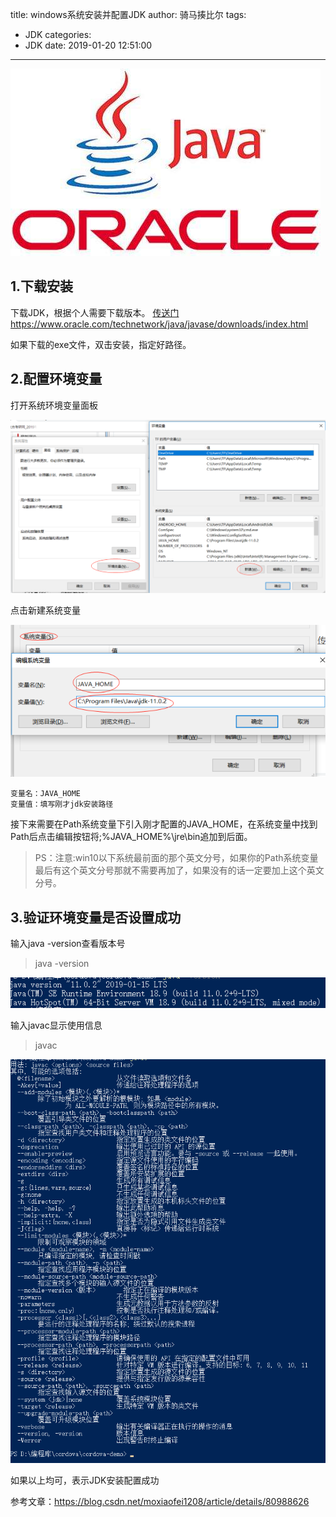 title: windows系统安装并配置JDK
author: 骑马揍比尔
tags:
  - JDK
categories:
  - JDK
date: 2019-01-20 12:51:00
---



![upload successful](/images/qmzbe-7.png)

## 1.下载安装
下载JDK，根据个人需要下载版本。
[传送门](https://www.oracle.com/technetwork/java/javase/downloads/index.html)https://www.oracle.com/technetwork/java/javase/downloads/index.html

如果下载的exe文件，双击安装，指定好路径。

<!--more-->

## 2.配置环境变量

打开系统环境变量面板

![upload successful](/images/qmzbe-1.png)

点击新建系统变量


![upload successful](/images/qmzbe-2.png)

```
变量名：JAVA_HOME
变量值：填写刚才jdk安装路径
```

接下来需要在Path系统变量下引入刚才配置的JAVA_HOME，在系统变量中找到Path后点击编辑按钮将;%JAVA_HOME%\jre\bin追加到后面。 

>PS：注意:win10以下系统最前面的那个英文分号，如果你的Path系统变量最后有这个英文分号那就不需要再加了，如果没有的话一定要加上这个英文分号。

## 3.验证环境变量是否设置成功 

 输入java -version查看版本号
 >java -version

![upload successful](/images/qmzbe-3.png)

输入javac显示使用信息
>javac

![upload successful](/images/qmzbe-4.png)

如果以上均可，表示JDK安装配置成功

参考文章：https://blog.csdn.net/moxiaofei1208/article/details/80988626
